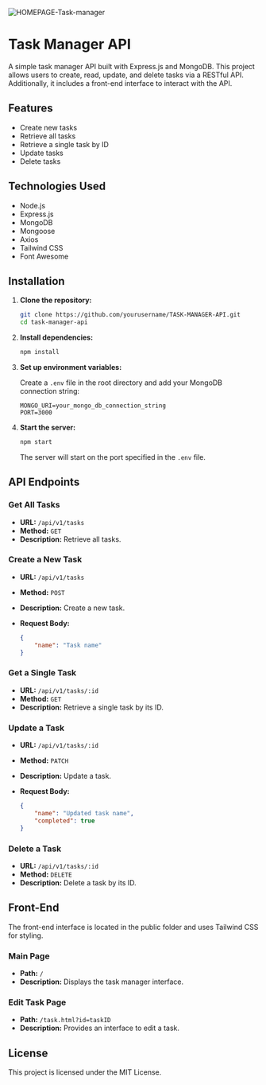 ![HOMEPAGE-Task-manager](https://github.com/Olutayo0910/TASK-MANAGER-API/assets/121323757/ce8fca4d-ee65-426c-a3f2-abed7d3fad18)

# Task Manager API

A simple task manager API built with Express.js and MongoDB. This project allows users to create, read, update, and delete tasks via a RESTful API. Additionally, it includes a front-end interface to interact with the API.

## Features

- Create new tasks
- Retrieve all tasks
- Retrieve a single task by ID
- Update tasks
- Delete tasks

## Technologies Used

- Node.js
- Express.js
- MongoDB
- Mongoose
- Axios
- Tailwind CSS
- Font Awesome

## Installation

1. **Clone the repository:**

    ```bash
    git clone https://github.com/yourusername/TASK-MANAGER-API.git
    cd task-manager-api
    ```

2. **Install dependencies:**

    ```bash
    npm install
    ```

3. **Set up environment variables:**

    Create a `.env` file in the root directory and add your MongoDB connection string:

    ```env
    MONGO_URI=your_mongo_db_connection_string
    PORT=3000
    ```

4. **Start the server:**

    ```bash
    npm start
    ```

    The server will start on the port specified in the `.env` file.

## API Endpoints

### Get All Tasks

- **URL:** `/api/v1/tasks`
- **Method:** `GET`
- **Description:** Retrieve all tasks.

### Create a New Task

- **URL:** `/api/v1/tasks`
- **Method:** `POST`
- **Description:** Create a new task.
- **Request Body:**

    ```json
    {
        "name": "Task name"
    }
    ```

### Get a Single Task

- **URL:** `/api/v1/tasks/:id`
- **Method:** `GET`
- **Description:** Retrieve a single task by its ID.

### Update a Task

- **URL:** `/api/v1/tasks/:id`
- **Method:** `PATCH`
- **Description:** Update a task.
- **Request Body:**

    ```json
    {
        "name": "Updated task name",
        "completed": true
    }
    ```

### Delete a Task

- **URL:** `/api/v1/tasks/:id`
- **Method:** `DELETE`
- **Description:** Delete a task by its ID.

## Front-End

The front-end interface is located in the public folder and uses Tailwind CSS for styling.

### Main Page

- **Path:** `/`
- **Description:** Displays the task manager interface.

### Edit Task Page

- **Path:** `/task.html?id=taskID`
- **Description:** Provides an interface to edit a task.

## License

This project is licensed under the MIT License.
